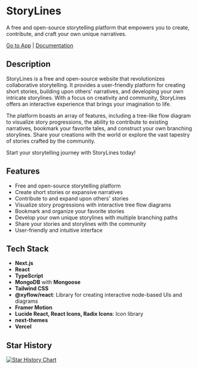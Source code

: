 # StoryLines

A free and open-source storytelling platform that empowers you to create, contribute, and craft your own unique narratives.

[Go to App](#) | [Documentation](#)

## Description

StoryLines is a free and open-source website that revolutionizes collaborative storytelling. It provides a user-friendly platform for creating short stories, building upon others' narratives, and developing your own intricate storylines. With a focus on creativity and community, StoryLines offers an interactive experience that brings your imagination to life.

The platform boasts an array of features, including a tree-like flow diagram to visualize story progressions, the ability to contribute to existing narratives, bookmark your favorite tales, and construct your own branching storylines. Share your creations with the world or explore the vast tapestry of stories crafted by the community.

Start your storytelling journey with StoryLines today!

## Features

* Free and open-source storytelling platform
* Create short stories or expansive narratives
* Contribute to and expand upon others' stories
* Visualize story progressions with interactive tree flow diagrams
* Bookmark and organize your favorite stories
* Develop your own unique storylines with multiple branching paths
* Share your stories and storylines with the community
* User-friendly and intuitive interface

## Tech Stack

* **Next.js**
* **React**
* **TypeScript**
* **MongoDB** with **Mongoose**
* **Tailwind CSS**
* **@xyflow/react**: Library for creating interactive node-based UIs and diagrams
* **Framer Motion**
* **Lucide React, React Icons, Radix Icons**: Icon library
* **next-themes**
* **Vercel**

## Star History

<a href="https://star-history.com/#praneethravuri/storylines&Date">
 <picture>
   <source media="(prefers-color-scheme: dark)" srcset="https://api.star-history.com/svg?repos=praneethravuri/storylines&type=Date&theme=dark" />
   <source media="(prefers-color-scheme: light)" srcset="https://api.star-history.com/svg?repos=praneethravuri/storylines&type=Date" />
   <img alt="Star History Chart" src="https://api.star-history.com/svg?repos=praneethravuri/storylines&type=Date" />
 </picture>
</a>